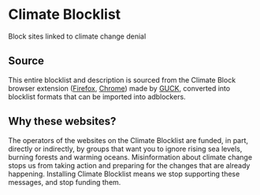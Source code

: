 # Climate Blocklist
Block sites linked to climate change denial

## Source
This entire blocklist and description is sourced from the Climate Block browser extension ([Firefox](https://addons.mozilla.org/en-US/firefox/addon/climateblock "Climate Block"), [Chrome](https://chrome.google.com/webstore/detail/climate-block/jifgeeihppamghkhgfmedepgigmhfkgd "Climate Block")) made by [GUCK](https://www.climatefive.com "Climate Five"), converted into blocklist formats that can be imported into adblockers.

## Why these websites?
The operators of the websites on the Climate Blocklist are funded, in part, directly or indirectly, by groups that want you to ignore rising sea levels, burning forests and warming oceans. Misinformation about climate change stops us from taking action and preparing for the changes that are already happening. Installing Climate Blocklist means we stop supporting these messages, and stop funding them.
